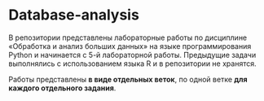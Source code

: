 # Database-analysis
В репозитории представлены лабораторные работы по дисциплине «Обработка и анализ больших данных» на языке программирования Python и начинается с 5-й лабораторной работы. Предыдущие задачи выполнялись с использованием языка R и в репозитории не хранятся.

Работы представлены **в виде отдельных веток**, по одной ветке **для каждого отдельного задания**.
